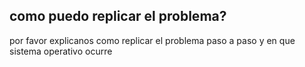 ## como puedo replicar el problema?
por favor explicanos como replicar el problema paso a paso y en que sistema operativo ocurre
